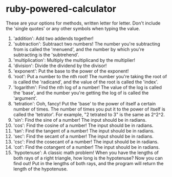 # ruby-powered-calculator
These are your options for methods, written letter for letter. Don't include the 'single quotes' or any other symbols when typing the value.

1) 'addition':
Add two addends together!
2) 'subtraction':
Subtraact two numbers! The number you're subtracting from is called the 'menuend', and the number by which you're subtracting is the 'subtrehend'.
3) 'multiplication':
Multiply the multiplicand by the multiplier!
4) 'division':
Divide the dividend by the divisor!
5) 'exponent':
Put the base to the power of the exponent!
6) 'root':
Put a number to the nth root! The number you're taking the root of is called the 'radicand', and the value of the root is called the 'index'.
7) 'logarithm':
Find the nth log of a number! The value of the log is called the 'base', and the number you're getting the log of is called the 'argument'.
8) 'tetration':
Ooh, fancy! Put the 'base' to the power of itself a certain number of times. The number of times you put it to the power of itself is called the 'tetrator'. For example, "2 tetrated to 3" is the same as 2^2^2.
9) 'sin':
Find the sine of a number! The input should be in radians.
10) 'cos':
Find the cosine of a number! The input should be in radians.
11) 'tan':
Find the tangent of a number! The input should be in radians.
12) 'sec':
Find the secant of a number! The input should be in radians.
13) 'csc':
Find the cosecant of a number! The input should be in radians.
14) 'cot':
Find the cotangent of a number! The input should be in radians.
15) 'hypotenuse':
A classic math problem! When you have the lengths of both rays of a right triangle, how long is the hypotenuse? Now you can find out! Put in the lengths of both rays, and the program will return the length of the hypotenuse.
